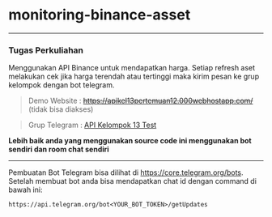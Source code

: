 # monitoring-binance-asset

---

### Tugas Perkuliahan

Menggunakan API Binance untuk mendapatkan harga. Setiap refresh aset melakukan cek jika harga terendah atau tertinggi maka kirim pesan ke grup kelompok dengan bot telegram.

> Demo Website : ~~https://apikel13pertemuan12.000webhostapp.com/~~ (tidak bisa diakses)

> Grup Telegram : [API Kelompok 13 Test](https://t.me/api_kelompok_13_pert_12_2021)

**Lebih baik anda yang menggunakan source code ini menggunakan bot sendiri dan room chat sendiri**

---

Pembuatan Bot Telegram bisa dilihat di https://core.telegram.org/bots. Setelah membuat bot anda bisa mendapatkan chat id dengan command di bawah ini:

```
https://api.telegram.org/bot<YOUR_BOT_TOKEN>/getUpdates
```
